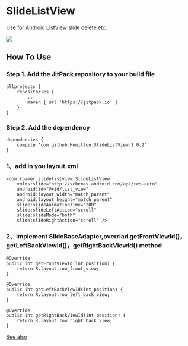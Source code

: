 # SlideListView
Use for Android ListView slide delete etc.

![](https://github.com/LonelyRoamer/SlideListView/blob/master/20150106071617515.gif)  

## How To Use

### Step 1. Add the JitPack repository to your build file
```
allprojects {
    repositories {
        ...
        maven { url 'https://jitpack.io' }
    }
}
```

### Step 2. Add the dependency
```
dependencies {
    compile 'com.github.Humilton:SlideListView:1.0.2'
}
```

### 1、add in you layout.xml
    <com.roamer.slidelistview.SlideListView  
        xmlns:slide="http://schemas.android.com/apk/res-auto"  
        android:id="@+id/list_view"  
        android:layout_width="match_parent"  
        android:layout_height="match_parent"  
        slide:slideAnimationTime="200"  
        slide:slideLeftAction="scroll"  
        slide:slideMode="both"  
        slide:slideRightAction="scroll" />  

### 2、implement SlideBaseAdapter,overriad getFrontViewId()，getLeftBackViewId()，getRightBackViewId() method
    @Override  
    public int getFrontViewId(int position) {  
        return R.layout.row_front_view;  
    }  
      
    @Override  
    public int getLeftBackViewId(int position) {  
        return R.layout.row_left_back_view;  
    }  
      
    @Override  
    public int getRightBackViewId(int position) {  
        return R.layout.row_right_back_view;  
    }  

[See also](http://blog.csdn.net/lonelyroamer/article/details/42439875)


